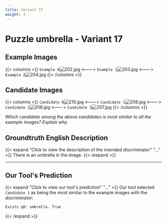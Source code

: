 ```yaml
---
title: Variant 17
weight: 3
---
```


# Puzzle umbrella - Variant 17

## Example Images
{{< columns >}}
`Example 0`![202.jpg](/natscene_data/images/202.jpg)
<--->
`Example 1`![203.jpg](/natscene_data/images/203.jpg)
<--->
`Example 2`![204.jpg](/natscene_data/images/204.jpg)
{{< /columns >}}

## Candidate Images
{{< columns >}}
`Candidate 0`![210.jpg](/natscene_data/images/210.jpg)
<--->
`Candidate 1`![208.jpg](/natscene_data/images/208.jpg)
<--->
`Candidate 2`![206.jpg](/natscene_data/images/206.jpg)
<--->
`Candidate 3`![207.jpg](/natscene_data/images/207.jpg)
{{< /columns >}}

*Which candidate among the above candidates is most similar to all the example images? Explain why.*

## Groundtruth English Description

{{< expand "Click to view the description of the intended discriminator" "..." >}}
There is an umbrella in the image.
{{< /expand >}}

---



## Our Tool's Prediction

{{< expand "Click to view our tool's prediction" "..." >}}
Our tool selected `Candidate 1` as being the most similar to the example images with the discriminator:
```plaintext
Exists q0: umbrella. True
```
{{< /expand >}}
